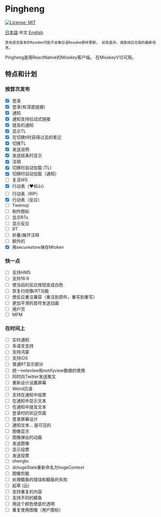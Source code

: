 # Pingheng

[![License: MIT](https://img.shields.io/badge/License-MIT-yellow.svg)](https://opensource.org/licenses/MIT)

 [日本語](Readme.md) 中文 [English](Readme_EN.md)

```text
其他语言版本的Readme可能不会像日语Readme那样更新。 如有差异，请查阅日文版的最新信息。
```

Pingheng是用ReactNative的Misskey客户端。
在MisskeyV12可用。

## 特点和计划

### 按首次发布

- [x] 登录
- [x] 登录(有深度链接)
- [x] 通知
- [x] 通知支持拉动式链接
- [x] 提及的通知
- [x] 显示TL
- [x] 在切换tl时获得过去的笔记
- [x] 切换TL
- [x] 发送说明
- [x] 发送纸条时显示
- [x] 注销
- [x] 切换时自动加载 (TL)
- [x] 切换时自动加载（通知）
- [ ] 复活WS
- [x] 行动表（❤和👍）
- [ ] 行动表（RIP）
- [x] 行动表（反应）
- [ ] Twemoji
- [ ] 制作图标
- [ ] 显示RTs
- [ ] 显示反应
- [ ] RT
- [ ] 折叠/展开注释
- [ ] 额外的
- [x] 用securestore保存Mtoken

### 快一点

- [ ] 支持HMS
- [ ] 支持16:9
- [ ] 使当前的反应按钮变成白色
- [ ] 恢复扫视像/RT功能
- [ ] 使反应重注兼容（重注到原件，重写到重写）
- [ ] 更加平滑的音符发送动画
- [ ] 用户页
- [ ] MFM

### 在时间上

- [ ] 实时通知
- [ ] 多语言支持
- [ ] 支持鸿蒙
- [ ] 支持iOS
- [ ] 普通RT显示部分
- [ ] 统一noteview和notifyview数据的使用
- [ ] 同时向Twitter发送推文
- [ ] 重新设计设置屏幕
- [ ] Weird日语
- [ ] 支持在通知中投票
- [ ] 在通知中显示文本
- [ ] 在通知中提及文本
- [ ] 登录时的欢迎页面
- [ ] 登录屏幕设计
- [ ] 通知文本... 是可见的
- [ ] 图像显示
- [ ] 图像弹出的动画
- [ ] 发送图像
- [ ] 显示投票
- [ ] 发送投票
- [ ] shengtu
- [ ] 从hogeState重新命名为hogeContext
- [ ] 图像剪裁
- [ ] 处理鲭鱼的错误和鲭鱼的失败
- [ ] 起草 (云)
- [ ] 支持重复的内容
- [ ] 支持不同的鲭鱼
- [ ] 用这个颜色使底栏透明
- [ ] 重复使用图像（用户图标）
